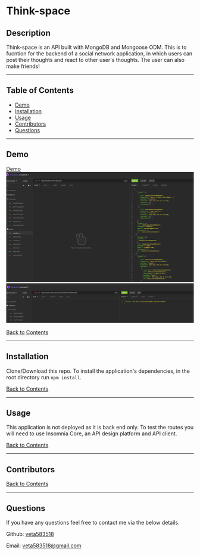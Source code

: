# Think-space

## Description

Think-space is an API built with MongoDB and Mongoose ODM. This is to fucntion for the backend of a social network application, in which users can post their thoughts and react to other user's thoughts. The user can also make friends!

---

## Table of Contents

- [Demo](#demo)
- [Installation](#installation)
- [Usage](#usage)
- [Contributors](#contributors)
- [Questions](#questions)

---

## Demo

[Demo](https://www.youtube.com/watch?v=dFZ3KEWJ1ME)
![screenshot](https://github.com/veta583518/Think-space/blob/main/utils/assets/screenshot.PNG)
![screenshot2](https://github.com/veta583518/Think-space/blob/main/utils/assets/screenshot2.PNG)

[Back to Contents](#table-of-contents)

---

## Installation

Clone/Download this repo. To install the application's dependencies, in the root directory run `npm install`.

[Back to Contents](#table-of-contents)

---

## Usage

This application is not deployed as it is back end only. To test the routes you will need to use Insomnia Core, an API design platform and API client.

[Back to Contents](#table-of-contents)

---

## Contributors

[Back to Contents](#table-of-contents)

---

## Questions

If you have any questions feel free to contact me via the below details.

Github: [veta583518](https://github.com/veta583518)

Email: [veta583518@gmail.com](mailto:veta583518@gmail.com)
